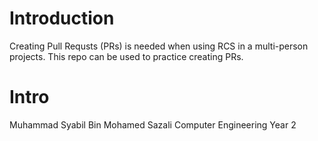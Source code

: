 # Introduction
Creating Pull Requsts (PRs) is needed when using RCS in a multi-person projects. This repo can be used to practice creating PRs.


# Intro
Muhammad Syabil Bin Mohamed Sazali
Computer Engineering
Year 2